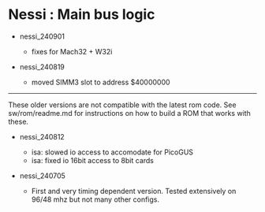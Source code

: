 
# Nessi : Main bus logic

- nessi_240901
    - fixes for Mach32 + W32i

- nessi_240819
    - moved SIMM3 slot to address $40000000

--------

These older versions are not compatible with the latest rom code.
See sw/rom/readme.md for instructions on how to build a ROM that works with these.

- nessi_240812
    - isa: slowed io access to accomodate for PicoGUS
    - isa: fixed io 16bit access to 8bit cards

- nessi_240705
    - First and very timing dependent version. Tested extensively on 96/48 mhz but not many other configs.



